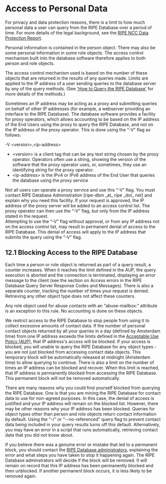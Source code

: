 # Access to Personal Data

For privacy and data protection reasons, there is a limit to how much personal data a user can query from the RIPE Database over a period of time. For more details of the legal background, see the [RIPE NCC Data Protection Report](https://www.ripe.net/about-us/legal/ripe-ncc-data-protection-report).

Personal information is contained in the person object. There may also be some personal information in some role objects. The access control mechanism built into the database software therefore applies to both person and role objects.

The access control mechanism used is based on the number of these objects that are returned in the results of any queries made. Limits are applied to the IP address of a user sending queries to the database server by any of the query methods. (See ['How to Query the RIPE Database'](../11.How-to-Query-the-RIPE-Database/README.md#how-to-query-the-ripe-database) for more details of the methods.)

Sometimes an IP address may be acting as a proxy and submitting queries on behalf of other IP addresses (for example, a webserver providing an interface to the RIPE Database). The database software provides a facility for proxy operators, which allows accounting to be based on the IP address of the End Users using the proxy to query the RIPE Database, and not on the IP address of the proxy operator. This is done using the “-V” flag as follows:

-V &lt;version&gt;,&lt;ip-address&gt;

* &lt;version&gt; is a client tag that can be any text string chosen by the proxy operator. Operators often use a string, showing the version of the software that the proxy operator uses, or, sometimes, they use an identifying string for the proxy operator.
* &lt;ip-address&gt; is the IPv4 or IPv6 address of the End User that queries the database using the proxy service

 
Not all users can operate a proxy service and use this “-V” flag. You must contact RIPE Database Administration \[ripe-dbm \_at\_ ripe \_dot\_ net\] and explain why you need this facility. If your request is approved, the IP address of the proxy server will be added to an access control list. The proxy operator can then use the “-V” flag, but only from the IP address stated in the request.  
Attempting to use the “-V” flag without approval, or from any IP address not on the access control list, may result in permanent denial of access to the RIPE Database. This denial of access will apply to the IP address that submits the query using the “-V” flag.

## 12.1 Blocking Access to the RIPE Database

Each time a person or role object is returned as part of a query result, a counter increases. When it reaches the limit defined in the AUP, the query execution is aborted and the connection is terminated, displaying an error message to the client (see the section on Access errors in the RIPE Database Query Server Response Codes and Messages). There is also a separate counter, tracking the number of times your request is denied. Retrieving any other object type does not affect these counters.

Any role object used for abuse contacts with an “abuse-mailbox:” attribute is an exception to this rule. No accounting is done on these objects.

We restrict access to the RIPE Database to stop people from using it to collect excessive amounts of contact data. If the number of personal contact objects returned by all your queries in a day (defined by Amsterdam time) from one IP address exceeds the limits defined in the [Acceptable Use Policy (AUP)](https://www.ripe.net/manage-ips-and-asns/db/support/documentation/aup), that IP address's access will be blocked. If your access is blocked, you will unable to query the RIPE Database for any object types - you are not just blocked from accessing contact data objects. This temporary block will be automatically released at midnight (Amsterdam time) to allow querying to continue. There is also a limit on the number of times an IP address can be blocked and recover. When this limit is reached, that IP address is permanently blocked from accessing the RIPE Database. This permanent block will not be removed automatically.

There are many reasons why you could find yourself blocked from querying the RIPE Database. One is that you are mining the RIPE Database for contact data to use for non-agreed purposes. In this case, the denial of access is justified and your IP address will remain on the blocked list. However, there may be other reasons why your IP address has been blocked. Queries for object types other than person and role objects return contact information by default. Using the “-r” or “--no-referenced” query flag to prevent contact data being included in your query results turns off this default. Alternatively, you may have an error in a script that runs automatically, retrieving contact data that you did not know about.

If you believe there was a genuine error or mistake that led to a permanent block, you should contact the [RIPE Database administrators](https://www.ripe.net/../../../contact-form?topic=ripe_dbm), explaining the error and what steps you have taken to stop it happening again. The RIPE Database adminstrators will decide if the block will be removed. It will remain on record that this IP address has been permanently blocked and then unblocked. If another permanent block occurs, it is less likely to be removed again.  
